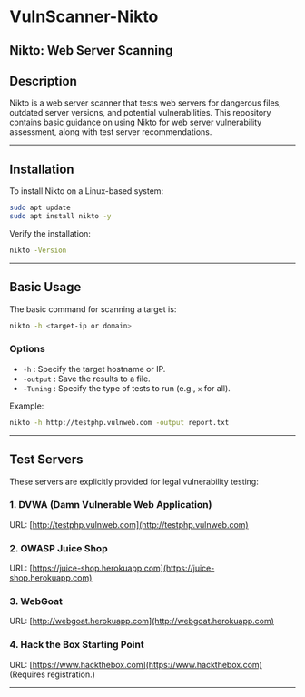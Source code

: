 # VulnScanner-Nikto



## Nikto: Web Server Scanning

## Description
Nikto is a web server scanner that tests web servers for dangerous files, outdated server versions, and potential vulnerabilities. This repository contains basic guidance on using Nikto for web server vulnerability assessment, along with test server recommendations.

---

## Installation
To install Nikto on a Linux-based system:

```bash
sudo apt update
sudo apt install nikto -y
```
Verify the installation:
```bash
nikto -Version
```

---

## Basic Usage
The basic command for scanning a target is:

```bash
nikto -h <target-ip or domain>
```

### Options
- `-h` : Specify the target hostname or IP.
- `-output` : Save the results to a file.
- `-Tuning` : Specify the type of tests to run (e.g., `x` for all).

Example:
```bash
nikto -h http://testphp.vulnweb.com -output report.txt
```

---

## Test Servers
These servers are explicitly provided for legal vulnerability testing:

### 1. DVWA (Damn Vulnerable Web Application)
URL: [http://testphp.vulnweb.com](http://testphp.vulnweb.com)

### 2. OWASP Juice Shop
URL: [https://juice-shop.herokuapp.com](https://juice-shop.herokuapp.com)

### 3. WebGoat
URL: [http://webgoat.herokuapp.com](http://webgoat.herokuapp.com)

### 4. Hack the Box Starting Point
URL: [https://www.hackthebox.com](https://www.hackthebox.com) (Requires registration.)

---
